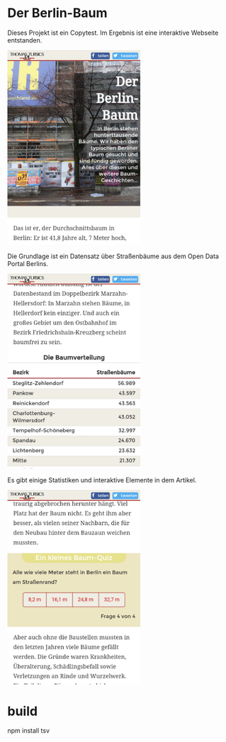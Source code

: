# Der Berlin-Baum

Dieses Projekt ist ein Copytest. Im Ergebnis ist eine interaktive Webseite entstanden.

<img src="https://raw.githubusercontent.com/tursics/trees-story/master/assets/screenshot-1.png" width="300">

Die Grundlage ist ein Datensatz über Straßenbäume aus dem Open Data Portal Berlins.

<img src="https://raw.githubusercontent.com/tursics/trees-story/master/assets/screenshot-2.png" width="300">

Es gibt einige Statistiken und interaktive Elemente in dem Artikel.

<img src="https://raw.githubusercontent.com/tursics/trees-story/master/assets/screenshot-3.png" width="300">

# build

npm install tsv
